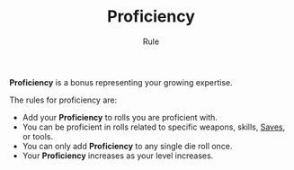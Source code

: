 <header>

# Proficiency

<p class="subheading">Rule</p>

</header>

**Proficiency** is a bonus representing your growing expertise.

The rules for proficiency are:

 * Add your **Proficiency** to rolls you are proficient with.
 * You can be proficient in rolls related to specific weapons, skills, [Saves](pages/rules/rolling.md?id=saves), or tools.
 * You can only add **Proficiency** to any single die roll once.
 * Your **Proficiency** increases as your level increases.
